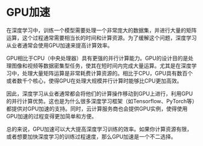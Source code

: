 # GPU加速
在深度学习中，训练一个模型需要处理一个非常庞大的数据集，并进行大量的矩阵运算，这个过程通常需要相当长的时间和计算资源。为了缓解这个问题，深度学习从业者通常会使用GPU加速来提高计算效率。

GPU相比于CPU（中央处理器）具有更强的并行计算能力。GPU的设计目的是处理图像和视频等数据密集型任务，使其在短时间内完成大量运算。尤其是在深度学习中，处理大量矩阵运算是非常耗费计算资源的。相比于CPU，GPU具有数百个或者数千个核心，使得GPU在处理大规模并行计算时能够比CPU更加高效。

因此，深度学习从业者通常都会将他们的计算操作移动到GPU上进行，利用GPU的并行计算优势。这也是为什么很多深度学习框架（如Tensorflow、PyTorch等）都提供对GPU加速的支持。同时，云计算服务商也会提供GPU实例，使得使用GPU加速的过程变得更加简单和方便。

总的来说，GPU加速可以大大提高深度学习训练的效率。如果你计算资源有限，或者想要加快深度学习的训练过程速度，那么GPU加速是一个不二选择。